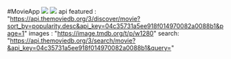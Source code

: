 #MovieApp
![](overview.png)
![](movieapp.png)
api
featured : "https://api.themoviedb.org/3/discover/movie?sort_by=popularity.desc&api_key=04c35731a5ee918f014970082a0088b1&page=1"
images : "https://image.tmdb.org/t/p/w1280"
search: "https://api.themoviedb.org/3/search/movie?&api_key=04c35731a5ee918f014970082a0088b1&query="
